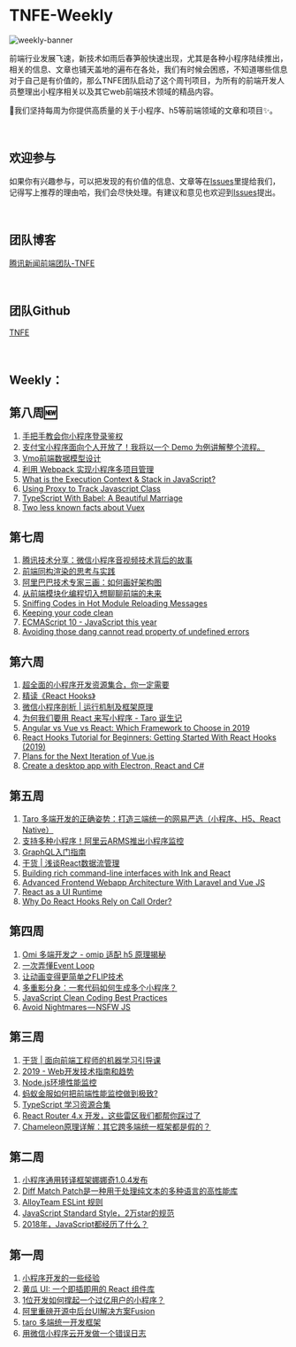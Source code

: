 # TNFE-Weekly

![weekly-banner](https://raw.githubusercontent.com/Tnfe/TNFE-Weekly/master/assets/weekly-banner.png "weekly-banner")

前端行业发展飞速，新技术如雨后春笋般快速出现，尤其是各种小程序陆续推出，相关的信息、文章也铺天盖地的遍布在各处，我们有时候会困惑，不知道哪些信息对于自己是有价值的，那么TNFE团队启动了这个周刊项目，为所有的前端开发人员整理出小程序相关以及其它web前端技术领域的精品内容。

:honeybee:我们坚持每周为你提供高质量的关于小程序、h5等前端领域的文章和项目:sparkles:。

<br />

## 欢迎参与

如果你有兴趣参与，可以把发现的有价值的信息、文章等在[Issues](https://github.com/Tnfe/TNFE-Weekly/issues)里提给我们，记得写上推荐的理由哈，我们会尽快处理。有建议和意见也欢迎到[Issues](https://github.com/Tnfe/TNFE-Weekly/issues)提出。

<br />

## 团队博客

[腾讯新闻前端团队-TNFE](https://segmentfault.com/blog/tnfe)

<br />

## 团队Github

[TNFE](https://github.com/Tnfe)

<br />

## Weekly：

## 第八周:new:

1. [手把手教会你小程序登录鉴权](https://juejin.im/post/5ac9b72cf265da23906c486a)
2. [支付宝小程序面向个人开放了！我将以一个 Demo 为例讲解整个流程。](https://segmentfault.com/a/1190000018391272)
3. [Vmo前端数据模型设计](https://juejin.im/post/5c793a10e51d4506ce5b0918)
4. [利用 Webpack 实现小程序多项目管理](https://segmentfault.com/a/1190000018269045)
5. [What is the Execution Context & Stack in JavaScript?](http://davidshariff.com/blog/what-is-the-execution-context-in-javascript/#first-article)
6. [Using Proxy to Track Javascript Class](https://medium.com/front-end-weekly/using-proxy-to-track-javascript-class-50a33a6ccb)
7. [TypeScript With Babel: A Beautiful Marriage](https://iamturns.com/typescript-babel/)
8. [Two less known facts about Vuex](https://vuedose.tips/tips/8/)

## 第七周

1. [腾讯技术分享：微信小程序音视频技术背后的故事](https://www.jianshu.com/p/2cb90379ffd5)
2. [前端同构渲染的思考与实践](https://juejin.im/post/5c821dc45188257e1f2915b1)
3. [阿里巴巴技术专家三画：如何画好架构图](https://mp.weixin.qq.com/s/MZwTb3nINuRsOKy0mLNa_A)
4. [从前端模块化编程切入想聊聊前端的未来](https://juejin.im/post/5c82323ce51d453a5f22b281)
5. [Sniffing Codes in Hot Module Reloading Messages](https://blog.cal1.cn/post/Sniffing%20Codes%20in%20Hot%20Module%20Reloading%20Messages)
6. [Keeping your code clean](https://codeburst.io/keeping-your-code-clean-d30bcffd1a10)
7. [ECMAScript 10 - JavaScript this year](https://blog.larapulse.com/es-2015/ecmascript-10)
8. [Avoiding those dang cannot read property of undefined errors](https://css-tricks.com/%E2%80%8B%E2%80%8Bavoiding-those-dang-cannot-read-property-of-undefined-errors/)

## 第六周

1. [超全面的小程序开发资源集合，你一定需要](https://mp.weixin.qq.com/s/UgYiznqgZydZ7g6P86op6A)
2. [精读《React Hooks》](https://juejin.im/post/5be8d3def265da611a476231)
3. [微信小程序剖析 | 运行机制及框架原理](https://sdk.cn/news/5415)
4. [为何我们要用 React 来写小程序 - Taro 诞生记](https://aotu.io/notes/2018/06/25/the-birth-of-taro/index.html)
5. [Angular vs Vue vs React: Which Framework to Choose in 2019](https://www.codeinwp.com/blog/angular-vs-vue-vs-react/)
6. [React Hooks Tutorial for Beginners: Getting Started With React Hooks (2019)](https://www.valentinog.com/blog/hooks/)
7. [Plans for the Next Iteration of Vue.js](https://medium.com/the-vue-point/plans-for-the-next-iteration-of-vue-js-777ffea6fabf)
8. [Create a desktop app with Electron, React and C#](https://morioh.com/p/0222de07e2e2/create-a-desktop-app-with-electron-react-and-c)

## 第五周

1. [Taro 多端开发的正确姿势：打造三端统一的网易严选（小程序、H5、React Native）](https://mp.weixin.qq.com/s/zZYQHNS3fBH_PpcNF8T1aQ)
2. [支持多种小程序！阿里云ARMS推出小程序监控](https://mp.weixin.qq.com/s/HkSzum3JoK8K7HNivNw6_g)
3. [GraphQL入门指南](https://mp.weixin.qq.com/s/Cx3xxPbqhb_Zx7mjyS3Tyg)
4. [干货 | 浅谈React数据流管理](https://mp.weixin.qq.com/s/ii6H6mhe2OAUf7RquVxN8g)
5. [Building rich command-line interfaces with Ink and React](https://vadimdemedes.com/posts/building-rich-command-line-interfaces-with-ink-and-react)
6. [Advanced Frontend Webapp Architecture With Laravel and Vue JS](https://morioh.com/p/37e58768c22e/advanced-frontend-webapp-architecture-with-laravel-and-vue-js)
7. [React as a UI Runtime](https://overreacted.io/react-as-a-ui-runtime/)
8. [Why Do React Hooks Rely on Call Order?](https://overreacted.io/why-do-hooks-rely-on-call-order/)

## 第四周

1. [Omi 多端开发之 - omip 适配 h5 原理揭秘](https://developers.weixin.qq.com/community/develop/article/doc/0002c4a1ba83684b8d380800756c13?from=groupmessage&isappinstalled=0)
2. [一次弄懂Event Loop](https://juejin.im/post/5c3d8956e51d4511dc72c200?utm_source=gold_browser_extension&from=timeline&isappinstalled=0)
3. [让动画变得更简单之FLIP技术](https://mp.weixin.qq.com/s/pxgOJTtnIRKNn7Rx-2oBrg)
4. [多重影分身：一套代码如何生成多个小程序？](https://mp.weixin.qq.com/s/CQLGBb18iKe1k-5XxNfaJA)
5. [JavaScript Clean Coding Best Practices](https://blog.risingstack.com/javascript-clean-coding-best-practices-node-js-at-scale/)
6. [Avoid Nightmares — NSFW JS](https://shift.infinite.red/avoid-nightmares-nsfw-js-ab7b176978b1)

## 第三周
1. [干货 | 面向前端工程师的机器学习引导课](https://cloud.tencent.com/developer/article/1157062)
2. [2019 - Web开发技术指南和趋势](https://segmentfault.com/a/1190000017483325)
3. [Node.js环境性能监控](https://juejin.im/post/5c71324b6fb9a049d37fbb7c)
4. [蚂蚁金服如何把前端性能监控做到极致?](https://mp.weixin.qq.com/s/pqFhhb5u6w7gmUutilH5xQ)
5. [TypeScript 学习资源合集](https://juejin.im/entry/5b9e4a135188255c3a2d3695)
6. [React Router 4.x 开发，这些雷区我们都帮你踩过了](https://juejin.im/entry/5b50518bf265da0f6436c34a)
7. [Chameleon原理详解：其它跨多端统一框架都是假的？](https://mp.weixin.qq.com/s/F8ernZ57jseKNJgwGopNxg)

## 第二周
1. [小程序通用转译框架娜娜奇1.0.4发布](https://zhuanlan.zhihu.com/p/53592174)
2. [Diff Match Patch是一种用于处理纯文本的多种语言的高性能库](https://github.com/google/diff-match-patch)
3. [AlloyTeam ESLint 规则](https://github.com/AlloyTeam/eslint-config-alloy)
4. [JavaScript Standard Style，2万star的规范](https://juejin.im/post/5c248f0ff265da611c270815)
5. [2018年，JavaScript都经历了什么？](https://juejin.im/entry/5c217c85f265da617265809e)

## 第一周
1. [小程序开发的一些经验](https://zhuanlan.zhihu.com/p/25126957)
2. [黄瓜 UI: 一个即插即用的 React 组件库](https://juejin.im/post/5c233564e51d455d382ebeaa)
3. [1位开发如何撑起一个过亿用户的小程序？](https://juejin.im/post/5c248f0ff265da611c270815)
4. [阿里重磅开源中后台UI解决方案Fusion](https://fusion.design/)
5. [taro 多端统一开发框架](https://github.com/NervJS/taro)
6. [用微信小程序云开发做一个错误日志](http://www.wxapp-union.com/article-4785-1.html)